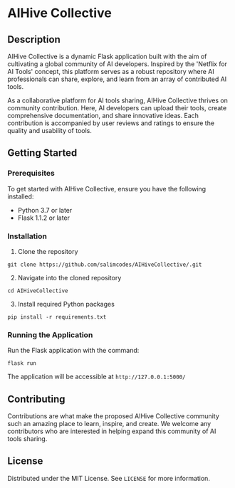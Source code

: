 # AIHive Collective

## Description

AIHive Collective is a dynamic Flask application built with the aim of cultivating a global community of AI developers. Inspired by the 'Netflix for AI Tools' concept, this platform serves as a robust repository where AI professionals can share, explore, and learn from an array of contributed AI tools.

As a collaborative platform for AI tools sharing, AIHive Collective thrives on community contribution. Here, AI developers can upload their tools, create comprehensive documentation, and share innovative ideas. Each contribution is accompanied by user reviews and ratings to ensure the quality and usability of tools.

## Getting Started

### Prerequisites

To get started with AIHive Collective, ensure you have the following installed:

- Python 3.7 or later
- Flask 1.1.2 or later

### Installation

1. Clone the repository

```
git clone https://github.com/salimcodes/AIHiveCollective/.git
```


2. Navigate into the cloned repository

```
cd AIHiveCollective
```


3. Install required Python packages

```
pip install -r requirements.txt
```


### Running the Application

Run the Flask application with the command:

```
flask run
```


The application will be accessible at `http://127.0.0.1:5000/`

## Contributing

Contributions are what make the proposed AIHive Collective community such an amazing place to learn, inspire, and create. We welcome any contributors who are interested in helping expand this community of AI tools sharing.

## License

Distributed under the MIT License. See `LICENSE` for more information.
